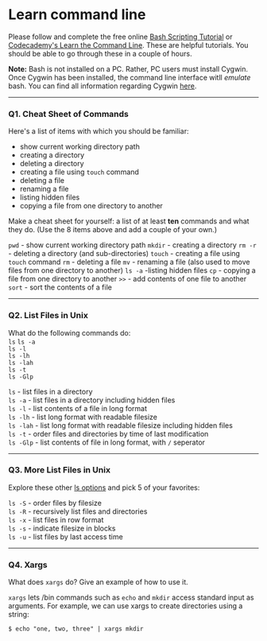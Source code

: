# Learn command line

Please follow and complete the free online [Bash Scripting Tutorial](https://ryanstutorials.net/bash-scripting-tutorial/) or [Codecademy's Learn the Command Line](https://www.codecademy.com/learn/learn-the-command-line). These are helpful tutorials. You should be able to go through these in a couple of hours.

**Note:** Bash is not installed on a PC. Rather, PC users must install Cygwin. Once Cygwin has been installed, the command line interface witll _emulate_ bash. You can find all information regarding Cygwin [here](https://www.cygwin.com/).

---

### Q1.  Cheat Sheet of Commands  

Here's a list of items with which you should be familiar:  
* show current working directory path
* creating a directory
* deleting a directory
* creating a file using `touch` command
* deleting a file
* renaming a file
* listing hidden files
* copying a file from one directory to another

Make a cheat sheet for yourself: a list of at least **ten** commands and what they do.  (Use the 8 items above and add a couple of your own.)  

`pwd` - show current working directory path
`mkdir` - creating a directory
`rm -r` - deleting a directory (and sub-directories)
`touch` - creating a file using `touch` command
`rm` - deleting a file
`mv` - renaming a file (also used to move files from one directory to another)
`ls -a` -listing hidden files
`cp` - copying a file from one directory to another
`>>`  - add contents of one file to another
`sort` - sort the contents of a file

---

### Q2.  List Files in Unix   

What do the following commands do:  
`ls` 
`ls -a`  
`ls -l`  
`ls -lh`  
`ls -lah`  
`ls -t`  
`ls -Glp`  

`ls` - list files in a directory<br/>
`ls -a` - list files in a directory including hidden files <br/>
`ls -l` - list contents of a file in long format<br/>
`ls -lh` - list long format with  readable filesize<br/>
`ls -lah` - list long format with readable filesize including hidden files<br/>
`ls -t` - order files and directories by time of last modification<br/>
`ls -Glp` - list contents of file in long format, with `/` seperator<br/>

---

### Q3.  More List Files in Unix  

Explore these other [ls options](http://www.techonthenet.com/unix/basic/ls.php) and pick 5 of your favorites:

`ls -S` - order files by filesize<br/>
`ls -R` - recursively list files and directories<br/>
`ls -x` - list files in row format<br/>
`ls -s` - indicate filesize in blocks<br/>
`ls -u` - list files by last access time<br/>

---

### Q4.  Xargs   

What does `xargs` do? Give an example of how to use it.

`xargs` lets /bin commands such as `echo` and `mkdir` access standard input as arguments. For example, we can use xargs to create directories using a string:

`$ echo "one, two, three" | xargs mkdir`

 

